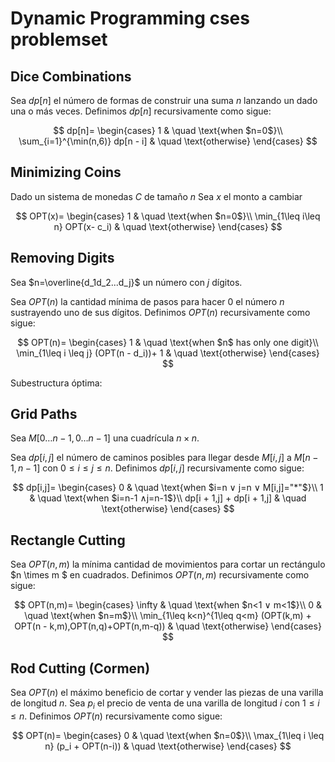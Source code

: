 
# Dynamic Programming cses problemset


## Dice Combinations

Sea $dp[n]$ el número de formas de construir una suma $n$ lanzando un dado una o más veces. Definimos $dp[n]$ recursivamente como sigue:

$$
dp[n]= 
\begin{cases}
1 & \quad \text{when $n=0$}\\ 
\sum_{i=1}^{\min(n,6)} dp[n - i] & \quad \text{otherwise}
\end{cases}
$$

## Minimizing Coins
Dado un sistema de monedas $C$ de tamaño $n$
Sea $x$ el monto a cambiar

$$
OPT(x)= 
\begin{cases}
1 & \quad \text{when $n=0$}\\ 
\min_{1\leq i\leq n} OPT(x- c_i) & \quad \text{otherwise}
\end{cases}
$$



## Removing Digits

Sea $n=\overline{d_1d_2...d_j}$ un número con $j$ dígitos.

Sea $OPT(n)$ la cantidad mínima de pasos para hacer 0 el número $n$ sustrayendo uno de sus dígitos. Definimos $OPT(n)$ recursivamente como sigue:

$$
OPT(n)=
\begin{cases}
1 & \quad \text{when $n$ has only one digit}\\ 
\min_{1\leq i \leq j} (OPT(n - d_i))+ 1 & \quad \text{otherwise}
\end{cases}
$$

Subestructura óptima:


## Grid Paths

Sea $M[0…n-1,0…n-1]$  una cuadrícula $n\times n$.

Sea $dp[i,j]$  el número de caminos posibles para llegar desde $M[i,j]$ a $M[n-1,n-1]$ con $0\leq i\leq j \leq n$. Definimos $dp[i,j]$ recursivamente como sigue:

$$
dp[i,j]=
\begin{cases}
0 & \quad \text{when $i=n ∨ j=n ∨ M[i,j]="*"$}\\ 
1 & \quad \text{when $i=n-1 ∧j=n-1$}\\
dp[i + 1,j] + dp[i + 1,j] & \quad \text{otherwise}
\end{cases}
$$

## Rectangle Cutting

Sea $OPT(n,m)$ la mínima cantidad de movimientos para cortar un rectángulo $n \times m $ en cuadrados. Definimos $OPT(n,m)$ recursivamente como sigue:

$$
OPT(n,m)=
\begin{cases}
\infty & \quad \text{when $n<1 ∨ m<1$}\\ 
0 & \quad \text{when $n=m$}\\
\min_{1\leq k<n}^{1\leq q<m} (OPT(k,m) + OPT(n - k,m),OPT(n,q)+OPT(n,m-q)) & \quad \text{otherwise}
\end{cases}
$$

## Rod Cutting (Cormen)

Sea $OPT(n)$ el máximo beneficio de cortar y vender las piezas de una varilla de longitud $n$. Sea $p_i$ el precio de venta de una varilla de longitud $i$ con $1\leq i \leq n$. Definimos $OPT(n)$ recursivamente como sigue:

$$
OPT(n)=
\begin{cases}
0 & \quad \text{when $n=0$}\\ 
\max_{1\leq i \leq n} (p_i + OPT(n-i)) & \quad \text{otherwise}
\end{cases}
$$